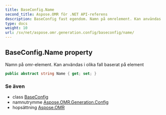 ```yaml
---
title: BaseConfig.Name
second_title: Aspose.OMR för .NET API-referens
description: BaseConfig fast egendom. Namn på omrelement. Kan användas i olika fall baserat på element
type: docs
weight: 10
url: /sv/net/aspose.omr.generation.config/baseconfig/name/
---
```

## BaseConfig.Name property

Namn på omr-element. Kan användas i olika fall baserat på element

```csharp
public abstract string Name { get; set; }
```

### Se även

* class [BaseConfig](../)
* namnutrymme [Aspose.OMR.Generation.Config](../../baseconfig/)
* hopsättning [Aspose.OMR](../../../)


